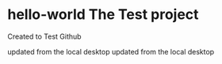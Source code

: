 # hello-world The Test project

Created to Test Github


updated from the local desktop
updated from the local desktop